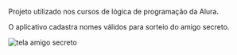 Projeto utilizado nos cursos de lógica de programação da Alura.

O aplicativo cadastra nomes válidos para sorteio do amigo secreto.

![tela amigo secreto](https://github.com/user-attachments/assets/bdaa946f-2151-4356-a53b-9a854e9ffacb)
